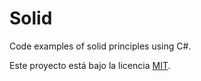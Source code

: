 # Solid
Code examples of solid principles using C#.


Este proyecto está bajo la licencia [MIT](LICENSE).
